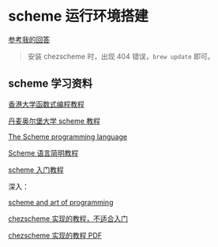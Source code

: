 # scheme 运行环境搭建

[参考我的回答](https://stackoverflow.com/a/67944671/6524962)

> 安装 chezscheme 时，出现 404 错误，`brew update` 即可。

## scheme 学习资料

[香港大学函数式编程教程](https://home.cse.ust.hk/~dekai/3031/lectures/scheme/h.scheme.pdf)

[丹麦奥尔堡大学 scheme 教程](http://people.cs.aau.dk/~normark/prog3-03/pdf/all.pdf)

[The Scheme programming language](https://www-users.cs.umn.edu/~gini/scheme/SchemeIntro.txt)

[Scheme 语言简明教程](https://wizardforcel.gitbooks.io/teach-yourself-scheme/content/about.html)

[scheme 入门教程](https://www.bookstack.cn/read/yast-cn/README.md)

深入：

[scheme and art of programming](https://www.cs.unm.edu/~williams/cs357/springer-friedman.pdf)

[chezscheme 实现的教程，不适合入门](https://www.scheme.com/tspl4/)

[chezscheme 实现的教程 PDF](https://ia800108.us.archive.org/4/items/Schemer/The.Scheme.Programming.Language.4th.Edition.pdf)
